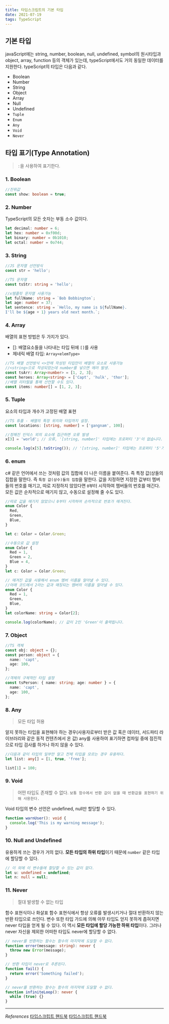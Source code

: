 ```yaml
---
title: 타입스크립트의 기본 타입
date: 2021-07-19
tags: TypeScript
---
```


## 기본 타입

javaScript에는 string, number, boolean, null, undefined, symbol의 원시타입과 object, array, function 등의 객체가 있는데, typeScript에서도 거의 동일한 데이터를 지원한다. typeScript의 타입은 다음과 같다.

- Boolean
- Number
- String
- Object
- Array
- Null
- Undefined
- `Tuple`
- `Enum`
- `Any`
- `Void`
- `Never`

## 타입 표기(Type Annotation)

> `:`을 사용하여 표기한다.

### 1. Boolean

```typescript
//진위값
const show: boolean = true;
```

### 2. Number

TypeScript의 모든 숫자는 부동 소수 값이다.

```typescript
let decimal: number = 6;
let hex: number = 0xf00d;
let binary: number = 0b1010;
let octal: number = 0o744;
```

### 3. String

```typescript
//JS 문자열 선언방식
const str = 'hello';

//TS 문자열
const tsStr: string = 'hello';

//x템플릿 문자열 사용가능
let fullName: string = `Bob Bobbington`;
let age: number = 37;
let sentence: string = `Hello, my name is ${fullName}.
I'll be ${age + 1} years old next month.`;
```

### 4. Array

배열의 표현 방법은 두 가지가 있다.

- []: 배열요소들을 나타내는 타입 뒤에 `[]`를 사용
- 제네릭 배열 타입: `Array<elemType>`

```typescript
//TS 배열 선언방식 <>안에 작성된 타입만이 배열의 요소로 사용가능
//<string>으로 작성되었는데 number를 넣으면 에러 발생.
const tsArr: Array<number> = [1, 2, 3];
const heroes: Array<string> = ['Capt', 'hulk', 'thor'];
//배열 리터럴을 통해 선언할 수도 있다.
const items: number[] = [1, 2, 3];
```

### 5. Tuple

요소의 타입과 개수가 고정된 배열 표현

```typescript
//TS 튜플 - 배열의 특정 위치와 타입까지 설정.
const locations: [string, number] = ['gangnam', 100];

//정해진 인덕스 외의 요소에 접근하면 오류 발생
x[3] = 'world'; // 오류, '[string, number]' 타입에는 프로퍼티 '3'이 없습니다.

console.log(x[5].toString()); // '[string, number]' 타입에는 프로퍼티 '5'가 없습니다.
```

### 6. enum

c# 같은 언어에서 쓰는 것처럼 값의 집합에 더 나은 이름을 붙여준다. 즉 특정 값(상들의 집합을 말한다. 즉 `특정 값(상수)들의 집합`을 말한다. 값을 지정하면 지정한 값부터 멤버들의 번호를 매기고, 따로 지정하지 않았다면 `0`부터 시작하여 멤버들의 번호를 매긴다. 모든 값은 순차적으로 매기지 않고, 수동으로 설정해 줄 수도 있다.

```typescript
//따로 값을 매기지 않았으니 0부터 시작하여 순차적으로 번호가 매겨진다.
enum Color {
  Red,
  Green,
  Blue,
}

let c: Color = Color.Green;

//수동으로 값 설정
enum Color {
  Red = 1,
  Green = 2,
  Blue = 4,
}
let c: Color = Color.Green;

// 매겨진 값을 사용해서 enum 멤버 이름을 알아낼 수 있다.
//아래 코드에서 2라는 값과 매칭되는 멤버의 이름을 알아낼 수 있다.
enum Color {
  Red = 1,
  Green,
  Blue,
}
let colorName: string = Color[2];

console.log(colorName); // 값이 2인 'Green'이 출력됩니다.
```

### 7. Object

```typescript
//TS 객체
const obj: object = {};
const person: object = {
  name: 'capt',
  age: 100,
};

//객체의 구체적인 타입 설정
const tsPerson: { name: string; age: number } = {
  name: 'capt',
  age: 100,
};
```

### 8. Any

> 모든 타입 허용

알지 못하는 타입을 표현해야 하는 경우(사용자로부터 받은 값 혹은 데이터, 서드파티 라이브러리와 같은 동적 컨텐츠에서 온 값) any를 사용하여 표기하면 컴파일 중에 점진적으로 타입 검사를 하거나 하지 않을 수 있다.

```typescript
//다음과 같이 타입의 일부만 알고 전체 타입을 모르는 경우 유용하다.
let list: any[] = [1, true, 'free'];

list[1] = 100;
```

### 9. Void

> 어떤 타입도 존재할 수 없다. `보통 함수에서 반환 값이 없을 때 반환값을 표현하기 위해 사용한다.`

Void 타입의 변수 선언은 undefined, null만 할당할 수 있다.

```typescript
function warnUser(): void {
  console.log('This is my warning message');
}
```

### 10. Null and Undefined

유용하게 쓰는 경우가 거의 없다. **모든 타입의 하위 타입**이기 때문에 `number` 같은 타입에 할당할 수 있다.

```typescript
// 이 외에 이 변수들에 할당할 수 있는 값이 없다.
let u: undefined = undefined;
let n: null = null;
```

### 11. Never

> 절대 발생할 수 없는 타입

함수 표현식이나 화살표 함수 표현식에서 항상 오류를 발생시키거나 절대 반환하지 않는 반환 타입으로 쓰인다. 변수 또한 타입 가드에 의해 아무 타입도 얻지 못하게 좁혀지면 never 타입을 얻게 될 수 있다. 이 역시 **모든 타입에 할당 가능한 하위 타입**이다. 그러나 never 자신을 제외한 어떠한 타입도 never에 할당할 수 없다.

```typescript
// never를 반환하는 함수는 함수의 마지막에 도달할 수 없다.
function error(message: string): never {
  throw new Error(message);
}

// 반환 타입이 never로 추론된다.
function fail() {
  return error('Something failed');
}

// never를 반환하는 함수는 함수의 마지막에 도달할 수 없다.
function infiniteLoop(): never {
  while (true) {}
}
```

---

_References_
[타입스크립트 핸드북](https://typescript-kr.github.io/pages/basic-types.html)
[타입스크립트 핸드북](https://joshua1988.github.io/ts/guide/basic-types.html#%ED%83%80%EC%9E%85%EC%8A%A4%ED%81%AC%EB%A6%BD%ED%8A%B8-%EA%B8%B0%EB%B3%B8-%ED%83%80%EC%9E%85)
